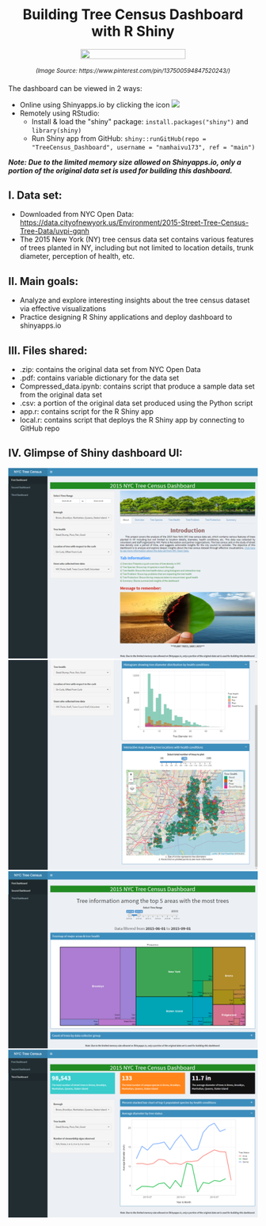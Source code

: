 <h1 align="center">
Building Tree Census Dashboard with R Shiny
</h1>
<p align="center">
<img src= "https://i.pinimg.com/originals/26/c2/ab/26c2ab08e01bb8205bf40502fb7aea6b.jpg" 
alt="" title="Image Source: https://www.pinterest.com/pin/137500594847520243/" width="65%" height="60%">
</p>
<p align="center">
<sup><i>(Image Source: https://www.pinterest.com/pin/137500594847520243/)</i></sup>
<!--- <sup><i><a href="https://www.pinterest.com/pin/137500594847520243">Image Source</a></i></sup> --->
</p>

The dashboard can be viewed in 2 ways:
- Online using Shinyapps.io by clicking the icon [![](https://img.shields.io/badge/Shiny-shinyapps.io-blue?style=flat&labelColor=white&logo=RStudio&logoColor=blue)](https://hainamvu.shinyapps.io/TreeCensus_Dashboard/) 
- Remotely using RStudio: 
  - Install & load the "shiny" package: ``install.packages("shiny")`` and ``library(shiny)``
  - Run Shiny app from GitHub: ``shiny::runGitHub(repo = "TreeCensus_Dashboard", username = "namhaivu173", ref = "main")``

<p>
<b><i>Note: Due to the limited memory size allowed on Shinyapps.io, only a portion of the original data set is used for building this dashboard.</i></b>
</p>

## I. Data set:
- Downloaded from NYC Open Data: https://data.cityofnewyork.us/Environment/2015-Street-Tree-Census-Tree-Data/uvpi-gqnh
- The 2015 New York (NY) tree census data set contains various features of trees planted in NY, including but not limited to location details, trunk diameter, perception of health, etc.

## II. Main goals:

- Analyze and explore interesting insights about the tree census dataset via effective visualizations
- Practice designing R Shiny applications and deploy dashboard to shinyapps.io

## III. Files shared:

- .zip: contains the original data set from NYC Open Data
- .pdf: contains variable dictionary for the data set
- Compressed_data.ipynb: contains script that produce a sample data set from the original data set
- .csv: a portion of the original data set produced using the Python script
- app.r: contains script for the R Shiny app
- local.r: contains script that deploys the R Shiny app by connecting to GitHub repo

## IV. Glimpse of Shiny dashboard UI:
![screen1](https://github.com/namhaivu173/TreeCensus_Dashboard/blob/main/Dashboard%20Screenshots/s1.PNG)
![screen2](https://github.com/namhaivu173/TreeCensus_Dashboard/blob/main/Dashboard%20Screenshots/s2.PNG)
![screen3](https://github.com/namhaivu173/TreeCensus_Dashboard/blob/main/Dashboard%20Screenshots/s3.PNG)
![screen4](https://github.com/namhaivu173/TreeCensus_Dashboard/blob/main/Dashboard%20Screenshots/s4.PNG)




